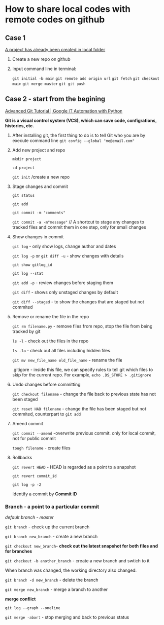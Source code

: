 # How to share local codes with remote codes on github

## Case 1

[A project has already been created in local folder](https://docs.github.com/en/github/importing-your-projects-to-github/importing-source-code-to-github/adding-an-existing-project-to-github-using-the-command-line) 

1. Create a new repo on github

2. Input command line in terminal:

    `git initial -b main`
    `git remote add origin url`
    `git fetch`
    `git checkout main`
    `git merge master`
    `git git push`

## Case 2 - start from the begining

[Advanced Git Tutorial | Google IT Automation with Python](https://www.youtube.com/watch?v=TwVuFwyztEE)

**Git is a visual control system (VCS), which can save code, configrations, histories, etc.**

1. After installing git, the first thing to do is to tell Git who you are by execute command line `git config --global "me@email.com"`

2. Add new project and repo

    `mkdir project`

    `cd project`

    `git init` /create a new repo

3. Stage changes and commit

    `git status`

    `git add`


    `git commit -m "comments"`

    `git commit -a -m"message"` // A shortcut to stage any changes to tracked files and commit them in one step, only for small changes

4. Show changes in commit

    `git log` - only show logs, change author and dates

    `git log -p` or `git diff -u` - show changes with details

    `git show gitlog_id`

    `git log --stat`

    `git add -p` - review changes before staging them

    `git diff` - shows only unstaged changes by default

    `git diff --staged` - to show the changes that are staged but not commited

5. Remove or rename the file in the repo

    `git rm filename.py` - remove files from repo, stop the file from being tracked by git

    `ls -l` - check out the files in the repo

    `ls -la` - check out all files including hidden files

    `git mv new_file_name old_file_name` - rename the file 

    .gitigore - inside this file, we can specify rules to tell git which files to skip for the current repo. For example, `echo .DS_STORE > .gitignore`

6. Undo changes before committing

    `git checkout filename` - change the file back to previous state has not been staged

    `git reset HAD filename` - change the file has been staged but not commited, counterpart to `git add`

7. Amend commit

    `git commit --amend` -overwrite previous commit. only for local commit, not for public commit

    `tough filename` - create files

8. Rollbacks

    `git revert HEAD` - HEAD is regarded as a point to a snapshot

    `git revert commit_id`

    `git log -p -2`

    Identify a commit by **Commit ID**

### Branch - a point to a particular commit

*default branch - master*

`git branch` - check up the current branch

`git branch new_branch` - create a new branch

`git checkout new_branch`- **check out the latest snapshot for both files and for branches**
   
`git checkout -b another_branch` - create a new branch and swtich to it

When branch was changed, the working directory also changed.

`git branch -d new_branch` - delete the branch

`git merge new_branch` - merge a branch to another

**merge conflict**

`git log --graph --oneline`

`git merge -abort` - stop merging and back to previous status